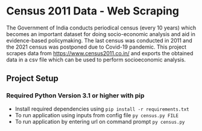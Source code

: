 # Census 2011 Data - Web Scraping
The Government of India conducts periodical census (every 10 years) which becomes an important dataset for doing socio-economic analysis and aid in evidence-based policymaking. The last census was conducted in 2011 and the 2021 census was postponed due to Covid-19 pandemic. 
This project scrapes data from https://www.census2011.co.in/ and exports the obtained data in a csv file which can be used to perform socioeconomic analysis. 

## Project Setup
### Required Python Version 3.1 or higher with pip
- Install required dependencies using `pip install -r requirements.txt`
- To run application using inputs from config file `py census.py FILE` 
- To run application by entering url on command prompt `py census.py`

